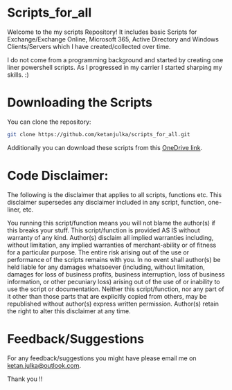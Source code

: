 # Scripts_for_all
Welcome to the my scripts Repository! It includes basic Scripts for Exchange/Exchange Online, Microsoft 365, Active Directory and Windows Clients/Servers which I have created/collected over time. 

I do not come from a programming background and started by creating one liner powershell scripts. As I progressed in my carrier I started sharping  my skills. :)



# Downloading the Scripts

You can clone the repository:

```sh
git clone https://github.com/ketanjulka/scripts_for_all.git
```
Additionally you can download these scripts from this [OneDrive link].

[OneDrive link]: https://exchangexperts-my.sharepoint.com/:f:/g/personal/ketan_o365experts_tk/Eq8Nz7bp9y9Oi_wuadH5gmAB85WDWrqCS0zWfPjRKmbeLA?e=THUfGy


# Code Disclaimer:

The following is the disclaimer that applies to all scripts, functions etc. This disclaimer supersedes any disclaimer included in any script, function, one-liner, etc.

You running this script/function means you will not blame the author(s) if this breaks your stuff. This script/function is provided AS IS without warranty of any kind. Author(s) disclaim all implied warranties including, without limitation, any implied warranties of merchant-ability or of fitness for a particular purpose. The entire risk arising out of the use or performance of the scripts remains with you. In no event shall author(s) be held liable for any damages whatsoever (including, without limitation, damages for loss of business profits, business interruption, loss of business information, or other pecuniary loss) arising out of the use of or inability to use the script or documentation. Neither this script/function, nor any part of it other than those parts that are explicitly copied from others, may be republished without author(s) express written permission. Author(s) retain the right to alter this disclaimer at any time.

# Feedback/Suggestions

For any feedback/suggestions you might have please email me on [ketan.julka@outlook.com][conduct-email].

Thank you !!

[conduct-email]: mailto:ketan.julka@outlook.com
